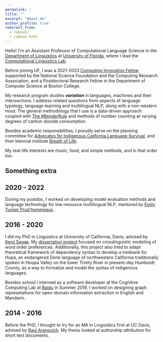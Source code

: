 ```yaml
---
permalink: /
title: ""
excerpt: "About me"
author_profile: true
redirect_from: 
  - /about/
  - /about.html
---
```



Hello! I'm an Assistant Professor of Computational Language Science in the [Department of Linguistics](https://lin.ufl.edu/) at [University of Florida](https://ufl.edu/), where I lead the [Computational Linguistics Lab](https://ufcompling.github.io). 

Before joining UF, I was a 2021-2023 [Computing Innovation Fellow](https://cccblog.org/2021/07/22/announcing-the-2021-computing-innovation-fellows/) supported by the National Science Foundation and the Computing Research Association, and a Postdoctoral Research Fellow in the Department of Computer Science at Boston College.

My research program studies ***variation*** in languages, machines and their intersections. I address related questions from aspects of language typology, language learning and multilingual NLP, along with a non-western mind. The general methodology that I use is a data-driven approach coupled with [The #BenderRule](https://thegradient.pub/the-benderrule-on-naming-the-languages-we-study-and-why-it-matters/) and methods of number counting at varying degrees of carbon dioxide consumption. 

Besides academic responsibilities, I proudly serve on the planning committee for [Advocates for Indigenous California Language Survival](https://aicls.org), and their biennial institute [Breath of Life](https://aicls.org/breath-of-life-institute/). 

My real-life interests are music, food, and simple methods, and in that order too.


Something extra
------

2020 - 2022
------

During my postdoc, I worked on developing model evaluation methods and language technology for low-resource multilingual NLP, mentored by [Emily Tucker Prud'hommeaux](http://cs.bc.edu/~prudhome/publications.html)..

2016 - 2020
------

I did my PhD in Linguistics at University of California, Davis, advised by [Kenji Sagae](http://compling.ucdavis.edu/sagae/index.html). My [dissertation project](http://zoeyliu18.github.io/files/Zoey_Dissertation.pdf) focused on crosslinguistic modeling of word order preferences. Additionally, this project also tried to adapt theoretical framework of dependency syntax to develop a treebank for Hupa, an endangered Dene language of northwestern California traditionally spoken in Hoopa Valley on the lower Trinity River in present-day Humboldt County, as a way to formalize and model the syntax of indigenous languages. 

Besides school I interned as a software developer at the Cognitive Computing Lab at [Baidu](http://research.baidu.com/Index) in Summer 2019. I worked on designing graph represetations for open-domain information extraction in English and Mandarin.

2014 - 2016
------

Before the PhD, I thought to try for an MA in Linguistics first at UC Davis, advised by [Raul Aranovich](https://linguistics.ucdavis.edu/people/raranovi). My thesis looked at authorship attribution for short text documents.


